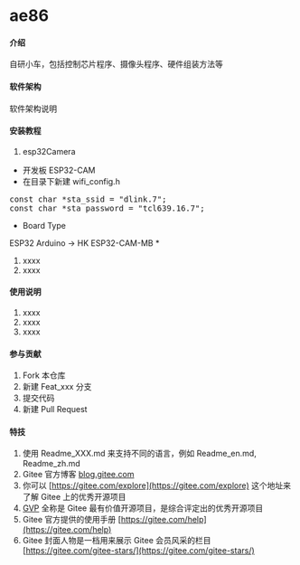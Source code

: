 # ae86

#### 介绍
自研小车，包括控制芯片程序、摄像头程序、硬件组装方法等

#### 软件架构
软件架构说明


#### 安装教程

1.  esp32Camera
* 开发板
ESP32-CAM
* 在目录下新建 wifi_config.h
<pre>
const char *sta_ssid = "dlink.7";
const char *sta_password = "tcl639.16.7";
</pre>
* Board Type

ESP32 Arduino -> HK ESP32-CAM-MB
* 
1.  xxxx
2.  xxxx

#### 使用说明

1.  xxxx
2.  xxxx
3.  xxxx

#### 参与贡献

1.  Fork 本仓库
2.  新建 Feat_xxx 分支
3.  提交代码
4.  新建 Pull Request


#### 特技

1.  使用 Readme\_XXX.md 来支持不同的语言，例如 Readme\_en.md, Readme\_zh.md
2.  Gitee 官方博客 [blog.gitee.com](https://blog.gitee.com)
3.  你可以 [https://gitee.com/explore](https://gitee.com/explore) 这个地址来了解 Gitee 上的优秀开源项目
4.  [GVP](https://gitee.com/gvp) 全称是 Gitee 最有价值开源项目，是综合评定出的优秀开源项目
5.  Gitee 官方提供的使用手册 [https://gitee.com/help](https://gitee.com/help)
6.  Gitee 封面人物是一档用来展示 Gitee 会员风采的栏目 [https://gitee.com/gitee-stars/](https://gitee.com/gitee-stars/)
